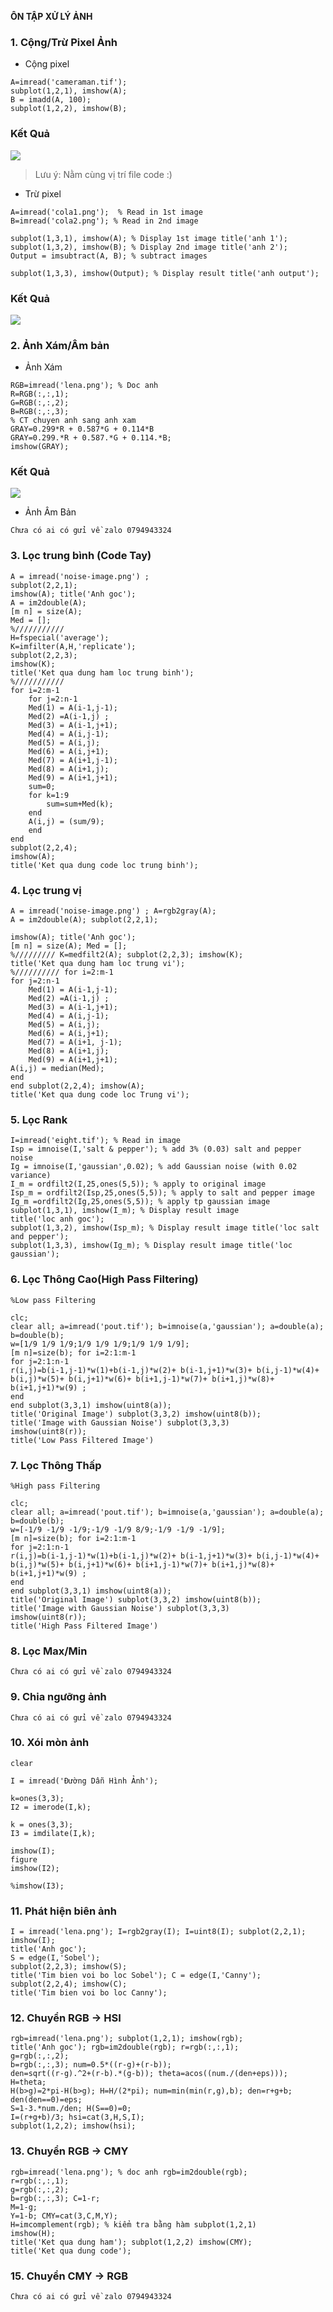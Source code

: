 **ÔN TẬP XỬ LÝ ẢNH**

### 1. Cộng/Trừ Pixel Ảnh
-	Cộng pixel

```
A=imread('cameraman.tif');
subplot(1,2,1), imshow(A);
B = imadd(A, 100);
subplot(1,2,2), imshow(B);
```
### Kết Quả
![](https://i.imgur.com/A0fRyxa.png)
> Lưu ý: Nằm cùng vị trí file code :)

-	Trừ pixel

```
A=imread('cola1.png');	% Read in 1st image 
B=imread('cola2.png'); % Read in 2nd image

subplot(1,3,1), imshow(A); % Display 1st image title('anh 1');
subplot(1,3,2), imshow(B); % Display 2nd image title('anh 2');
Output = imsubtract(A, B); % subtract images

subplot(1,3,3), imshow(Output); % Display result title('anh output');
```
### Kết Quả
![](https://i.imgur.com/R7PLaxl.png)

### 2. Ảnh Xám/Âm bản
-	Ảnh Xám

```
RGB=imread('lena.png'); % Doc anh 
R=RGB(:,:,1);
G=RGB(:,:,2);
B=RGB(:,:,3);
% CT chuyen anh sang anh xam 
GRAY=0.299*R + 0.587*G + 0.114*B 
GRAY=0.299.*R + 0.587.*G + 0.114.*B;
imshow(GRAY);
```
### Kết Quả
![](https://i.imgur.com/9nQMMNW.png)
-	Ảnh Âm Bản

`Chưa có ai có gửi về zalo 0794943324`
### 3. Lọc trung bình (Code Tay)
```
A = imread('noise-image.png') ; 
subplot(2,2,1);
imshow(A); title('Anh goc'); 
A = im2double(A); 
[m n] = size(A); 
Med = [];
%/////////// 
H=fspecial('average'); 
K=imfilter(A,H,'replicate'); 
subplot(2,2,3);
imshow(K);
title('Ket qua dung ham loc trung binh');
%/////////// 
for i=2:m-1
    for j=2:n-1
    Med(1) = A(i-1,j-1);
    Med(2) =A(i-1,j) ;
    Med(3) = A(i-1,j+1);
    Med(4) = A(i,j-1);
    Med(5) = A(i,j);
    Med(6) = A(i,j+1);
    Med(7) = A(i+1,j-1);
    Med(8) = A(i+1,j);
    Med(9) = A(i+1,j+1);
    sum=0; 
    for k=1:9
        sum=sum+Med(k);
    end
    A(i,j) = (sum/9);
    end
end
subplot(2,2,4);
imshow(A);
title('Ket qua dung code loc trung binh');
```
### 4. Lọc trung vị
```
A = imread('noise-image.png') ; A=rgb2gray(A);
A = im2double(A); subplot(2,2,1);

imshow(A); title('Anh goc');
[m n] = size(A); Med = [];
%///////// K=medfilt2(A); subplot(2,2,3); imshow(K);
title('Ket qua dung ham loc trung vi');
%////////// for i=2:m-1
for j=2:n-1
	Med(1) = A(i-1,j-1);
	Med(2) =A(i-1,j) ;
	Med(3) = A(i-1,j+1);
	Med(4) = A(i,j-1);
	Med(5) = A(i,j);
	Med(6) = A(i,j+1);
	Med(7) = A(i+1, j-1);
	Med(8) = A(i+1,j);
	Med(9) = A(i+1,j+1);
A(i,j) = median(Med);
end
end subplot(2,2,4); imshow(A);
title('Ket qua dung code loc Trung vi');
```
### 5. Lọc Rank
```
I=imread('eight.tif'); % Read in image
Isp = imnoise(I,'salt & pepper'); % add 3% (0.03) salt and pepper noise
Ig = imnoise(I,'gaussian',0.02); % add Gaussian noise (with 0.02 variance)
I_m = ordfilt2(I,25,ones(5,5)); % apply to original image
Isp_m = ordfilt2(Isp,25,ones(5,5)); % apply to salt and pepper image 
Ig_m =ordfilt2(Ig,25,ones(5,5)); % apply tp gaussian image 
subplot(1,3,1), imshow(I_m); % Display result image
title('loc anh goc');
subplot(1,3,2), imshow(Isp_m); % Display result image title('loc salt and pepper');
subplot(1,3,3), imshow(Ig_m); % Display result image title('loc gaussian');

```
### 6. Lọc Thông Cao(High Pass Filtering)
```
%Low pass Filtering

clc;
clear all; a=imread('pout.tif'); b=imnoise(a,'gaussian'); a=double(a); b=double(b);
w=[1/9 1/9 1/9;1/9 1/9 1/9;1/9 1/9 1/9];
[m n]=size(b); for i=2:1:m-1
for j=2:1:n-1
r(i,j)=b(i-1,j-1)*w(1)+b(i-1,j)*w(2)+ b(i-1,j+1)*w(3)+ b(i,j-1)*w(4)+
b(i,j)*w(5)+ b(i,j+1)*w(6)+ b(i+1,j-1)*w(7)+ b(i+1,j)*w(8)+ b(i+1,j+1)*w(9) ;
end
end subplot(3,3,1) imshow(uint8(a));
title('Original Image') subplot(3,3,2) imshow(uint8(b));
title('Image with Gaussian Noise') subplot(3,3,3)
imshow(uint8(r));
title('Low Pass Filtered Image')
```
### 7. Lọc Thông Thấp
```
%High pass Filtering

clc;
clear all; a=imread('pout.tif'); b=imnoise(a,'gaussian'); a=double(a); b=double(b);
w=[-1/9 -1/9 -1/9;-1/9 -1/9 8/9;-1/9 -1/9 -1/9];
[m n]=size(b); for i=2:1:m-1
for j=2:1:n-1
r(i,j)=b(i-1,j-1)*w(1)+b(i-1,j)*w(2)+ b(i-1,j+1)*w(3)+ b(i,j-1)*w(4)+
b(i,j)*w(5)+ b(i,j+1)*w(6)+ b(i+1,j-1)*w(7)+ b(i+1,j)*w(8)+ b(i+1,j+1)*w(9) ;
end
end subplot(3,3,1) imshow(uint8(a));
title('Original Image') subplot(3,3,2) imshow(uint8(b));
title('Image with Gaussian Noise') subplot(3,3,3)
imshow(uint8(r));
title('High Pass Filtered Image')
```
### 8. Lọc Max/Min
`Chưa có ai có gửi về zalo 0794943324`
### 9. Chia ngưỡng ảnh
`Chưa có ai có gửi về zalo 0794943324`
### 10. Xói mòn ảnh
```
clear

I = imread('Đường Dẫn Hình Ảnh');

k=ones(3,3);
I2 = imerode(I,k);

k = ones(3,3);
I3 = imdilate(I,k);

imshow(I);
figure
imshow(I2);

%imshow(I3);
```
### 11. Phát hiện biên ảnh
```
I = imread('lena.png'); I=rgb2gray(I); I=uint8(I); subplot(2,2,1); imshow(I);
title('Anh goc');
S = edge(I,'Sobel');
subplot(2,2,3); imshow(S);
title('Tim bien voi bo loc Sobel'); C = edge(I,'Canny');
subplot(2,2,4); imshow(C);
title('Tim bien voi bo loc Canny');
```
### 12. Chuyển RGB -> HSI
```
rgb=imread('lena.png'); subplot(1,2,1); imshow(rgb);
title('Anh goc'); rgb=im2double(rgb); r=rgb(:,:,1);
g=rgb(:,:,2);
b=rgb(:,:,3); num=0.5*((r-g)+(r-b));
den=sqrt((r-g).^2+(r-b).*(g-b)); theta=acos((num./(den+eps))); H=theta;
H(b>g)=2*pi-H(b>g); H=H/(2*pi); num=min(min(r,g),b); den=r+g+b; den(den==0)=eps;
S=1-3.*num./den; H(S==0)=0;
I=(r+g+b)/3; hsi=cat(3,H,S,I);
subplot(1,2,2); imshow(hsi);
```
### 13. Chuyển RGB -> CMY
```
rgb=imread('lena.png'); % doc anh rgb=im2double(rgb);
r=rgb(:,:,1);
g=rgb(:,:,2);
b=rgb(:,:,3); C=1-r;
M=1-g;
Y=1-b; CMY=cat(3,C,M,Y);
H=imcomplement(rgb); % kiểm tra bằng hàm subplot(1,2,1)
imshow(H);
title('Ket qua dung ham'); subplot(1,2,2) imshow(CMY);
title('Ket qua dung code');
```
### 15. Chuyển CMY -> RGB
`Chưa có ai có gửi về zalo 0794943324`
